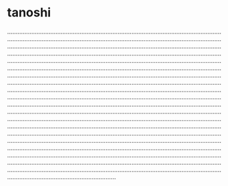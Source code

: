 # tanoshi

...............................................................................................................................................................................................................................................................................................................................................................................................................................................................................................................................................................................................................................................................................................................................................................................................................................................................................................................................................................................................................................................................................................................................................................................................................................................................................................................................................................................................................................................................................................................................................................................................................................................................................................................................................................................................................................................................................................................................................................................................................................................................................................................................................................................................................................................................................................................................................................................................................................................................................................................................................................................................................................................